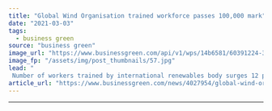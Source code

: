 ```yaml
---
title: "Global Wind Organisation trained workforce passes 100,000 mark"
date: "2021-03-03"
tags: 
  - business green
source: "business green"
image_url: "https://www.businessgreen.com/api/v1/wps/14b6581/60391224-3fc6-434d-8867-d9bdb555a521/2/iStock-1224601665-oil-wind-turbine-farm-185x114.jpg"
image_fp: "/assets/img/post_thumbnails/57.jpg"
lead: "
 Number of workers trained by international renewables body surges 12 per cent in the past year, as demand for wind technicians continues to grow ..."
article_url: "https://www.businessgreen.com/news/4027954/global-wind-organisation-trained-workforce-passes-100-mark"
---
```


---
